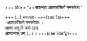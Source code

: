 +++
title = "०५ सपत्नहा आशासंसितो मनस्तेजाः"

+++
(…) सपत्नहा- +++(see 1a)+++  
-आशासंसितो मनस्तेजाः ।  
आशा अनु वि क्रमे ऽहम्  
आशाभ्यस् तम् (…) ॥ +++(see 1defg)+++
